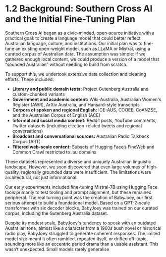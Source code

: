 # 1.2 Background: Southern Cross AI and the Initial Fine-Tuning Plan

Southern Cross AI began as a civic-minded, open-source initiative with a practical goal: to create a language model that could better reflect Australian language, culture, and institutions. Our initial plan was to fine-tune an existing open-weight model, such as LLaMA or Mistral, using a curated corpus of Australian data. The assumption was simple: if we gathered enough local content, we could produce a version of a model that “sounded Australian” without needing to build from scratch.

To support this, we undertook extensive data collection and cleaning efforts. These included:
- **Literary and public domain texts:** Project Gutenberg Australia and custom-chunked variants
- **Government and academic content:** Wiki-Australia, Australian Women's Register (AWR), ArXiv Australia, and Hansard-style transcripts
- **Corpora of spoken and regional English:** ICE-AUS, COOEE, CoANZSE, and the Australian Corpus of English (ACE)
- **Informal and social media content:** Reddit posts, YouTube comments, Twitter datasets (including election-related tweets and regional conversations)
- **Broadcast and conversational sources:** Australian Radio Talkback Corpus (ART)
- **Filtered web-scale content:** Subsets of Hugging Face’s FineWeb and Common Crawl restricted to .au domains

These datasets represented a diverse and uniquely Australian linguistic landscape. However, we soon discovered that even large volumes of high-quality, regionally grounded data were insufficient. The limitations were architectural, not just informational.

Our early experiments included fine-tuning Mistral-7B using Hugging Face tools primarily to test tooling and prompt alignment, but these remained peripheral. The real turning point was the creation of BabyJoey, our first serious attempt to build a foundational model. Based on a GPT-2-scale transformer with six decoder blocks, BabyJoey was trained on our curated corpus, including the Gutenberg Australia dataset.

Despite its modest scale, BabyJoey's tendency to speak with an outdated Australian tone, almost like a character from a 1960s bush novel or historical radio play, BabyJoey struggled to generate coherent responses. The limited model size meant it often rambled, repeated itself, or drifted off-topic, sounding more like an eccentric period drama than a usable assistant. This wasn’t unexpected. Small models rarely generalise 
